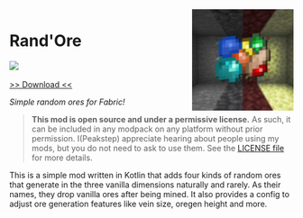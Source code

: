<img src="icon.png" align="right" width="180px"/>

# Rand'Ore

[![](http://cf.way2muchnoise.eu/full_514716_downloads.svg)](https://www.curseforge.com/minecraft/mc-mods/randore)

[>> Download <<](https://modrinth.com/mod/randore)

*Simple random ores for Fabric!*

> **This mod is open source and under a permissive license.** As such, it can be included in any modpack on any platform without prior permission. I(Peakstep) appreciate hearing about people using my mods, but you do not need to ask to use them. See the [LICENSE file](LICENSE) for more details.

This is a simple mod written in Kotlin that adds four kinds of random ores that generate in the three vanilla dimensions naturally and rarely. As their names, they drop vanilla ores after being mined. It also provides a config to adjust ore generation features like vein size, oregen height and more.
